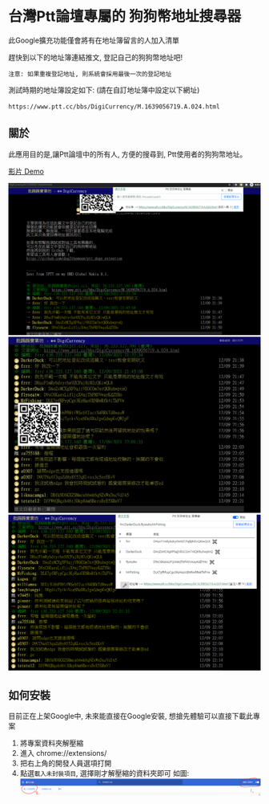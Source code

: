 # 台灣Ptt論壇專屬的 狗狗幣地址搜尋器

此Google擴充功能僅會將有在地址簿留言的人加入清單

趕快到以下的地址簿連結推文, 登記自己的狗狗幣地址吧!

`注意: 如果重複登記地址, 則系統會採用最後一次的登記地址`

測試時期的地址簿設定如下: (請在自訂地址簿中設定以下網址)

`https://www.ptt.cc/bbs/DigiCurrency/M.1639056719.A.024.html`

## 關於
此應用目的是,讓Ptt論壇中的所有人, 
方便的搜尋到, 
Ptt使用者的狗狗幣地址。

[影片 Demo](https://www.youtube.com/watch?v=_QHaZa7bfBs)

![img](doc/doge_ptt_effect.gif)
![img](doc/show-qrcode.jpg)
![img](doc/show-muti-search.PNG)

## 如何安裝
目前正在上架Google中, 未來能直接在Google安裝,
想搶先體驗可以直接下載此專案

1. 將專案資料夾解壓縮
2. 進入 chrome://extensions/
3. 把右上角的開發人員選項打開
4. 點選`載入未封裝項目`, 選擇剛才解壓縮的資料夾即可
如圖: 
![img](doc/how-to-start.PNG)








